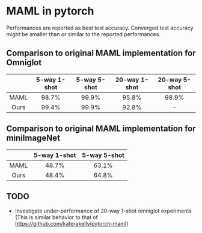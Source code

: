 # MAML in pytorch

Performances are reported as best test accuracy. 
Converged test accuracy might be smaller than or similar to the reported performances.

## Comparison to original MAML implementation for Omniglot

|      | 5-way 1-shot | 5-way 5-shot | 20-way 1-shot | 20-way 5-shot |
|:----:|:------------:|:------------:|:-------------:|:-------------:|
| MAML |     98.7%    |     99.9%    |     95.8%     |     98.9%     |
| Ours |     99.4%    |     99.9%    |     92.8%     |       -       |

## Comparison to original MAML implementation for miniImageNet

|      | 5-way 1-shot | 5-way 5-shot |
|:----:|:------------:|:------------:|
| MAML |     48.7%    |     63.1%    |
| Ours |     48.4%    |     64.8%    |

## TODO
- Investigate under-performance of 20-way 1-shot omniglot experiments (This is similar behavior to that of https://github.com/katerakelly/pytorch-maml)